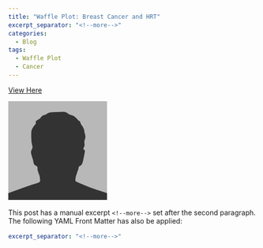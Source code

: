 ```yaml
---
title: "Waffle Plot: Breast Cancer and HRT"
excerpt_separator: "<!--more-->"
categories:
  - Blog
tags:
  - Waffle Plot
  - Cancer
---
```


[View Here](https://thebms.org.uk/wp-content/uploads/2023/01/WHC-Infographics-JANUARY-2023-BreastCancerRisks.pdf)

![Image?](/assets/images/bio-photo.jpg)


<!--more-->

This post has a manual excerpt `<!--more-->` set after the second paragraph. The following YAML Front Matter has also be applied:

```yaml
excerpt_separator: "<!--more-->"
```

